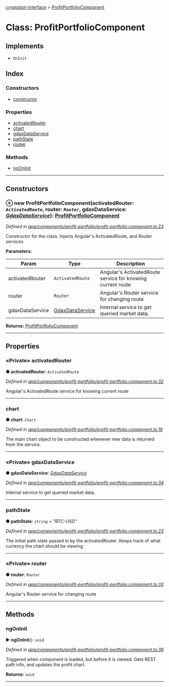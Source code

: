 [cryptobot-interface](../README.md) > [ProfitPortfolioComponent](../classes/profitportfoliocomponent.md)



# Class: ProfitPortfolioComponent

## Implements

* `OnInit`

## Index

### Constructors

* [constructor](profitportfoliocomponent.md#markdown-header-constructor)


### Properties

* [activatedRouter](profitportfoliocomponent.md#markdown-header-private-activatedrouter)
* [chart](profitportfoliocomponent.md#markdown-header-chart)
* [gdaxDataService](profitportfoliocomponent.md#markdown-header-private-gdaxdataservice)
* [pathState](profitportfoliocomponent.md#markdown-header-pathstate)
* [router](profitportfoliocomponent.md#markdown-header-private-router)


### Methods

* [ngOnInit](profitportfoliocomponent.md#markdown-header-ngoninit)



---
## Constructors



### ⊕ **new ProfitPortfolioComponent**(activatedRouter: *`ActivatedRoute`*, router: *`Router`*, gdaxDataService: *[GdaxDataService](gdaxdataservice.md)*): [ProfitPortfolioComponent](profitportfoliocomponent.md)


*Defined in [app/components/profit-portfolio/profit-portfolio.component.ts:23](https://github.com/WilliamRADFunk/cryptobot-interface/blob/e62ec40/src/app/components/profit-portfolio/profit-portfolio.component.ts#L23)*



Constructor for the class. Injects Angular's ActivatedRoute, and Router services


**Parameters:**

| Param | Type | Description |
| ------ | ------ | ------ |
| activatedRouter | `ActivatedRoute`   |  Angular's ActivatedRoute service for knowing current route |
| router | `Router`   |  Angular's Router service for changing route |
| gdaxDataService | [GdaxDataService](gdaxdataservice.md)   |  Internal service to get queried market data. |





**Returns:** [ProfitPortfolioComponent](profitportfoliocomponent.md)

---


## Properties


### «Private» activatedRouter

**●  activatedRouter**:  *`ActivatedRoute`* 

*Defined in [app/components/profit-portfolio/profit-portfolio.component.ts:32](https://github.com/WilliamRADFunk/cryptobot-interface/blob/e62ec40/src/app/components/profit-portfolio/profit-portfolio.component.ts#L32)*



Angular's ActivatedRoute service for knowing current route




___



###  chart

**●  chart**:  *`Chart`* 

*Defined in [app/components/profit-portfolio/profit-portfolio.component.ts:18](https://github.com/WilliamRADFunk/cryptobot-interface/blob/e62ec40/src/app/components/profit-portfolio/profit-portfolio.component.ts#L18)*



The main chart object to be constructed whenever new data is returned from the service.




___



### «Private» gdaxDataService

**●  gdaxDataService**:  *[GdaxDataService](gdaxdataservice.md)* 

*Defined in [app/components/profit-portfolio/profit-portfolio.component.ts:34](https://github.com/WilliamRADFunk/cryptobot-interface/blob/e62ec40/src/app/components/profit-portfolio/profit-portfolio.component.ts#L34)*



Internal service to get queried market data.




___



###  pathState

**●  pathState**:  *`string`*  = "BTC-USD"

*Defined in [app/components/profit-portfolio/profit-portfolio.component.ts:23](https://github.com/WilliamRADFunk/cryptobot-interface/blob/e62ec40/src/app/components/profit-portfolio/profit-portfolio.component.ts#L23)*



The initial path state passed in by the activatedRouter. Keeps track of what currency the chart should be viewing.




___



### «Private» router

**●  router**:  *`Router`* 

*Defined in [app/components/profit-portfolio/profit-portfolio.component.ts:33](https://github.com/WilliamRADFunk/cryptobot-interface/blob/e62ec40/src/app/components/profit-portfolio/profit-portfolio.component.ts#L33)*



Angular's Router service for changing route




___


## Methods


###  ngOnInit

► **ngOnInit**(): `void`



*Defined in [app/components/profit-portfolio/profit-portfolio.component.ts:39](https://github.com/WilliamRADFunk/cryptobot-interface/blob/e62ec40/src/app/components/profit-portfolio/profit-portfolio.component.ts#L39)*



Triggered when component is loaded, but before it is viewed. Gets REST path info, and updates the profit chart.




**Returns:** `void`





___


